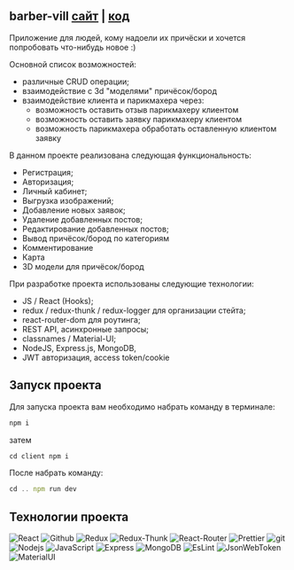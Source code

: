 <!-- ## barber-vill   

[Взглянуть вживую](https://barber-vill.herokuapp.com)

Routes | point
------------ | -------------
/  | Content from cell 2
/barbers  | Content from cell 2
/login | Content in the second column

Возможности | Описание
------------ | -------------
Взаимодействие с Парикмахером  | Content from cell 2
Взаимодействие   | Content from cell 2
/login | Content in the second column -->

## barber-vill  [сайт][heroku-link] | [код][github-link]

Приложение для людей, кому надоели их причёски и хочется попробовать что-нибудь новое :)

Основной список возможностей:

- различные CRUD операции;
- взаимодействие с 3d "моделями" причёсок/бород
- взаимодействие клиента и парикмахера через: 
  - возможность оставить отзыв парикмахеру клиентом
  - возможность оставить заявку парикмахеру клиентом
  - возможность парикмахера обработать оставленную клиентом заявку



<!-- ![gif](https://github.com/thebestdevelopering/quadcopter/blob/main/client/public/1.gif?raw=true)
 -->
<!-- Поиск товара и вывод товара по категориям. -->

<!-- ![gif](https://github.com/thebestdevelopering/quadcopter/blob/main/client/public/2.gif?raw=true) -->

В данном проекте реализована следующая функциональность:

- Регистрация;
- Авторизация;
- Личный кабинет;
- Выгрузка изображений;
- Добавление новых заявок;
- Удаление добавленных постов;
- Редактирование добавленных постов;
- Вывод причёсок/бород по категориям
- Комментирование
- Карта
- 3D модели для причёсок/бород

При разработке проекта использованы следующие технологии:

- JS / React (Hooks);
- redux / redux-thunk / redux-logger для организации стейта;
- react-router-dom для роутинга;
- REST API, асинхронные запросы;
- classnames / Material-UI;
- NodeJS, Express.js, MongoDB,
- JWT авторизация, access token/cookie

## Запуск проекта

Для запуска проекта вам необходимо набрать команду в терминале:

```javascript
npm i
```
затем 
```javascript
cd client npm i
```

После набрать команду:

```javascript
cd .. npm run dev
```

## Технологии проекта

<p>
  <img alt="React" src="https://img.shields.io/badge/-React-45b8d8?style=for-the-badge&logo=react&logoColor=white" />
  <img alt="Github" src="https://img.shields.io/badge/-Github-black?style=for-the-badge&logo=github&logoColor=white" />
  <img alt="Redux" src="https://img.shields.io/badge/-Redux-430098?style=for-the-badge&logo=redux&logoColor=white" />
  <img alt="Redux-Thunk" src="https://img.shields.io/badge/-Redux_Thunk-white?style=for-the-badge&logo=Redux&logoColor=430098" />
   <img alt="React-Router" src="https://img.shields.io/badge/-React_Router-black?style=for-the-badge&logo=react-router&logoColor=orange" />
  <img alt="Prettier" src="https://img.shields.io/badge/-Prettier-grey?style=for-the-badge&logo=Prettier&logoColor=orange" />
  <img alt="git" src="https://img.shields.io/badge/-Git-F05032?style=for-the-badge&logo=git&logoColor=white" />
  <img alt="Nodejs" src="https://img.shields.io/badge/-Nodejs-43853d?style=for-the-badge&logo=Node.js&logoColor=white" />
  <img alt="JavaScript" src="https://img.shields.io/badge/-JavaScript-yellow?style=for-the-badge&logo=JavaScript&logoColor=white" />
  <img alt="Express" src="https://img.shields.io/badge/-express-black?style=for-the-badge&logo=express&logoColor=white" />
    <img alt="MongoDB" src="https://img.shields.io/badge/-MongoDB-green?style=for-the-badge&logo=MongoDB&logoColor=white" />
    <img alt="EsLint" src="https://img.shields.io/badge/-EsLint-blue?style=for-the-badge&logo=EsLint&logoColor=white" />
    <img alt="JsonWebToken" src="https://img.shields.io/badge/-JsonWebToken-black?style=for-the-badge&logo=JsonWebToken&logoColor=white" />
    <img alt="MaterialUI" src="https://img.shields.io/badge/-MaterialUI-blue?style=for-the-badge&logo=MaterialUI&logoColor=white" />

  </p>
  
[github-link]: https://github.com/TheZiggie/barber-vill "Look around"
[heroku-link]: https://barber-vill.herokuapp.com "Link to the demo-version"
